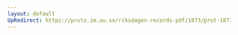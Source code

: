```yaml
---
layout: default
UpRedirect: https://pruto.im.uu.se/riksdagen-records-pdf/1873/prot-1873--fk--412/prot-1873--fk--412_002.pdf
---
```

